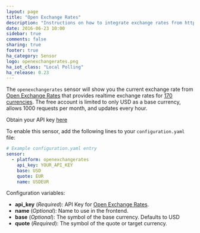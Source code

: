 ```yaml
---
layout: page
title: "Open Exchange Rates"
description: "Instructions on how to integrate exchange rates from https://openexchangerates.org within Home Assistant."
date: 2016-06-23 10:00
sidebar: true
comments: false
sharing: true
footer: true
ha_category: Sensor
logo: openexchangerates.png
ha_iot_class: "Local Polling"
ha_release: 0.23
---
```



The `openexchangerates` sensor will show you the current exchange rate from [Open Exchange Rates](https://openexchangerates.org) that provides realtime exchange rates for [170 currencies](https://openexchangerates.org/currencies). The free account is limited to only USD as a base currency, allows 1000 requests per month, and updates every hour. 

Obtain your API key [here](https://openexchangerates.org/signup)

To enable this sensor, add the following lines to your `configuration.yaml` file:

```yaml
# Example configuration.yaml entry
sensor:
  - platform: openexchangerates
    api_key: YOUR_API_KEY
    base: USD
    quote: EUR
    name: USDEUR
```

Configuration variables:

- **api_key** (*Required*): API Key for [Open Exchange Rates](https://openexchangerates.org).
- **name** (*Optional*): Name to use in the frontend.
- **base** (*Optional*): The symbol of the base currency. Defaults to USD 
- **quote** (*Required*): The symbol of the quote or target currency.
